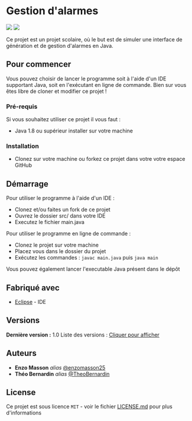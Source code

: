 # Gestion d'alarmes 

<p>
    <img src="https://img.shields.io/badge/made%20with-Java-green">
    <img src = "https://img.shields.io/badge/version-1-success">
</p>



Ce projet est un projet scolaire, où le but est de simuler une interface de génération et de gestion d'alarmes en Java.

## Pour commencer

Vous pouvez choisir de lancer le programme soit à l'aide d'un IDE supportant Java, soit en l'exécutant en ligne de commande.
Bien sur vous êtes libre de cloner et modifier ce projet !

### Pré-requis

Si vous souhaitez utiliser ce projet il vous faut : 

- Java 1.8 ou supérieur installer sur votre machine

### Installation

- Clonez sur votre machine ou forkez ce projet dans votre votre espace GitHub

## Démarrage

Pour utiliser le programme à l'aide d'un IDE :

- Clonez et/ou faites un fork de ce projet
- Ouvrez le dossier src/ dans votre IDE
- Executez le fichier main.java


Pour utiliser le programme en ligne de commande :

- Clonez le projet sur votre machine
- Placez vous dans le dossier du projet
- Exécutez les commandes : ```javac main.java``` puis ```java main```

Vous pouvez également lancer l'executable Java présent dans le dépôt

## Fabriqué avec

* [Eclipse](https://www.eclipse.org/) - IDE


## Versions

**Dernière version :** 1.0
Liste des versions : [Cliquer pour afficher](https://github.com/TheoBernardin/Alarmes/tags)

## Auteurs
* **Enzo Masson** _alias_ [@enzomasson25](https://github.com/enzomasson25)
* **Théo Bernardin** _alias_ [@TheoBernardin](https://github.com/TheoBernardin)

## License

Ce projet est sous licence ``MIT`` - voir le fichier [LICENSE.md](LICENSE.md) pour plus d'informations

